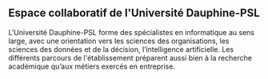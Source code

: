 ## Espace collaboratif de l'Université Dauphine-PSL

L'Université Dauphine-PSL forme des spécialistes en informatique au sens large, avec une orientation vers les sciences des organisations, les sciences des données et de la décision, l’intelligence artificielle. Les différents parcours de l'établissement préparent aussi bien à la recherche académique qu’aux métiers exercés en entreprise.
